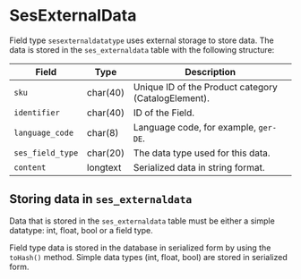 # SesExternalData

Field type `sesexternaldatatype` uses external storage to store data.
The data is stored in the `ses_externaldata` table with the following structure:

|Field|Type|Description|
|--- |--- |--- |
|`sku`|char(40)|Unique ID of the Product category (CatalogElement).|
|`identifier`|char(40)|ID of the Field.|
|`language_code`|char(8)|Language code, for example, `ger-DE`.|
|`ses_field_type`|char(20)|The data type used for this data.|
|`content`|longtext|Serialized data in string format.|

## Storing data in `ses_externaldata`

Data that is stored in the `ses_externaldata` table must be either a simple datatype: int, float, bool or a field type.

Field type data is stored in the database in serialized form by using the `toHash()` method.
Simple data types (int, float, bool) are stored in serialized form.
